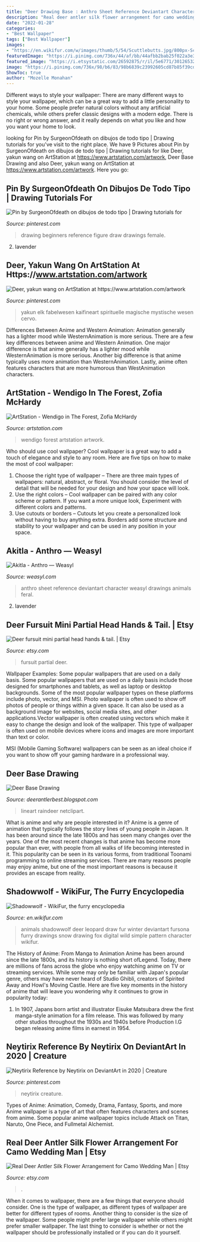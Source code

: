 ```yaml
---
title: "Deer Drawing Base : Anthro Sheet Reference Deviantart Character Weasyl Drawings Animals Feral"
description: "Real deer antler silk flower arrangement for camo wedding man"
date: "2022-01-28"
categories:
- "Best Wallpaper"
tags: ["Best Wallpaper"]
images:
- "https://en.wikifur.com/w/images/thumb/5/54/Scuttlebutts.jpg/800px-Scuttlebutts.jpg"
featuredImage: "https://i.pinimg.com/736x/44/af/bb/44afbb2bab25f022a3e37e9815e686c2.jpg"
featured_image: "https://i.etsystatic.com/26592875/r/il/5e6771/3012653234/il_1588xN.3012653234_2rlp.jpg"
image: "https://i.pinimg.com/736x/98/b6/83/98b6839c23992605cd87b85f39cd0a6f.jpg"
ShowToc: true
author: "Mozelle Monahan"
---
```



Different ways to style your wallpaper:
There are many different ways to style your wallpaper, which can be a great way to add a little personality to your home. Some people prefer natural colors without any artificial chemicals, while others prefer classic designs with a modern edge. There is no right or wrong answer, and it really depends on what you like and how you want your home to look.

	

		
looking for Pin by SurgeonOfdeath on dibujos de todo tipo | Drawing tutorials for you've visit to the right place. We have 9 Pictures about Pin by SurgeonOfdeath on dibujos de todo tipo | Drawing tutorials for like Deer, yakun wang on ArtStation at https://www.artstation.com/artwork, Deer Base Drawing and also Deer, yakun wang on ArtStation at https://www.artstation.com/artwork. Here you go:
		
    
## Pin By SurgeonOfdeath On Dibujos De Todo Tipo | Drawing Tutorials For

<img loading=lazy src="https://i.pinimg.com/736x/44/af/bb/44afbb2bab25f022a3e37e9815e686c2.jpg" onerror="this.onerror=null;this.src='https://tse4.mm.bing.net/th?id=OIP.hgFEcT0jZEUfVAgu6Iu1LwAAAA&amp;pid=15.1';" alt="Pin by SurgeonOfdeath on dibujos de todo tipo | Drawing tutorials for">

_Source: pinterest.com_

>drawing beginners reference figure draw drawings female. 

	

2. lavender 

    
## Deer, Yakun Wang On ArtStation At Https://www.artstation.com/artwork

<img loading=lazy src="https://i.pinimg.com/736x/98/b6/83/98b6839c23992605cd87b85f39cd0a6f.jpg" onerror="this.onerror=null;this.src='https://tse3.mm.bing.net/th?id=OIP.NTJag-wThHiMQoxUdfnR7gHaLX&amp;pid=15.1';" alt="Deer, yakun wang on ArtStation at https://www.artstation.com/artwork">

_Source: pinterest.com_

>yakun elk fabelwesen kaifineart spirituelle magische mystische wesen cervo. 

	

Differences Between Anime and Western Animation: Animation generally has a lighter mood while WesternAnimation is more serious.
There are a few key differences between anime and Western Animation. One major difference is that anime generally has a lighter mood while WesternAnimation is more serious. Another big difference is that anime typically uses more animation than WesternAnimation. Lastly, anime often features characters that are more humorous than WestAnimation characters.

    
## ArtStation - Wendigo In The Forest, Zofia McHardy

<img loading=lazy src="https://cdnb.artstation.com/p/assets/covers/images/005/583/263/large/zofia-mchardy-wendigo-style-3-2-5.jpg?1492178820" onerror="this.onerror=null;this.src='https://tse4.mm.bing.net/th?id=OIP.xNMSSGaI5mat5_7dORXAogHaK_&amp;pid=15.1';" alt="ArtStation - Wendigo in The Forest, Zofia McHardy">

_Source: artstation.com_

>wendigo forest artstation artwork. 

	

Who should use cool wallpaper?
Cool wallpaper is a great way to add a touch of elegance and style to any room. Here are five tips on how to make the most of cool wallpaper: 
1) Choose the right type of wallpaper – There are three main types of wallpapers: natural, abstract, or floral. You should consider the level of detail that will be needed for your design and how your space will look. 
2) Use the right colors – Cool wallpaper can be paired with any color scheme or pattern. If you want a more unique look, Experiment with different colors and patterns. 
3) Use cutouts or borders – Cutouts let you create a personalized look without having to buy anything extra. Borders add some structure and stability to your wallpaper and can be used in any position in your space.

    
## Akitla - Anthro — Weasyl

<img loading=lazy src="https://www.weasyl.com/static/character/07/68/be/c9/f0/90/alcina24-16460.submit.21699.png" onerror="this.onerror=null;this.src='https://tse1.mm.bing.net/th?id=OIP.1dFMEIBP6QHnBcKXAfC2iwHaFO&amp;pid=15.1';" alt="Akitla - Anthro — Weasyl">

_Source: weasyl.com_

>anthro sheet reference deviantart character weasyl drawings animals feral. 

	

2. lavender 

    
## Deer Fursuit Mini Partial Head Hands &amp; Tail. | Etsy

<img loading=lazy src="https://i.etsystatic.com/26592875/r/il/5e6771/3012653234/il_1588xN.3012653234_2rlp.jpg" onerror="this.onerror=null;this.src='https://tse4.mm.bing.net/th?id=OIP.xHozSvubUprIR4u27bm9dAHaNM&amp;pid=15.1';" alt="Deer fursuit mini partial head hands &amp; tail. | Etsy">

_Source: etsy.com_

>fursuit partial deer. 

	

Wallpaper Examples: Some popular wallpapers that are used on a daily basis.
Some popular wallpapers that are used on a daily basis include those designed for smartphones and tablets, as well as laptop or desktop backgrounds. Some of the most popular wallpaper types on these platforms include photo, vector, and MSI. 
Photo wallpaper is often used to show off photos of people or things within a given space. It can also be used as a background image for websites, social media sites, and other applications.Vector wallpaper is often created using vectors which make it easy to change the design and look of the wallpaper. This type of wallpaper is often used on mobile devices where icons and images are more important than text or color. 

MSI (Mobile Gaming Software) wallpapers can be seen as an ideal choice if you want to show off your gaming hardware in a professional way.

    
## Deer Base Drawing

<img loading=lazy src="https://i.ya-webdesign.com/images/stag-vector-geometric-3.png" onerror="this.onerror=null;this.src='https://tse2.mm.bing.net/th?id=OIP.e0VYuH0txJrogT63B0DUqAHaIi&amp;pid=15.1';" alt="Deer Base Drawing">

_Source: deerantlerbest.blogspot.com_

>lineart raindeer netclipart. 

	

What is anime and why are people interested in it?
Anime is a genre of animation that typically follows the story lines of young people in Japan. It has been around since the late 1800s and has seen many changes over the years. One of the most recent changes is that anime has become more popular than ever, with people from all walks of life becoming interested in it. This popularity can be seen in its various forms, from traditional Toonami programming to online streaming services. There are many reasons people may enjoy anime, but one of the most important reasons is because it provides an escape from reality.

    
## Shadowwolf - WikiFur, The Furry Encyclopedia

<img loading=lazy src="https://en.wikifur.com/w/images/thumb/5/54/Scuttlebutts.jpg/800px-Scuttlebutts.jpg" onerror="this.onerror=null;this.src='https://tse1.mm.bing.net/th?id=OIP.CkOXx9Y04_V2-ojcnw9BGwHaET&amp;pid=15.1';" alt="Shadowwolf - WikiFur, the furry encyclopedia">

_Source: en.wikifur.com_

>animals shadowwolf deer leopard draw fur winter deviantart fursona furry drawings snow drawing fox digital wild simple pattern character wikifur. 

	

The History of Anime: From Manga to Animation
Anime has been around since the late 1800s, and its history is nothing short ofLegend. Today, there are millions of fans across the globe who enjoy watching anime on TV or streaming services. While some may only be familiar with Japan's popular genre, others may have never heard of Studio Ghibli, creators of Spirited Away and Howl's Moving Castle. Here are five key moments in the history of anime that will leave you wondering why it continues to grow in popularity today:
1) In 1907, Japans born artist and illustrator Eisuke Matsubara drew the first manga-style animation for a film release. This was followed by many other studios throughout the 1930s and 1940s before Production I.G began releasing anime films in earnest in 1954.

    
## Neytirix Reference By Neytirix On DeviantArt In 2020 | Creature

<img loading=lazy src="https://i.pinimg.com/736x/10/83/13/108313dfe40cdab66a9f0c8bb1a57e6e.jpg" onerror="this.onerror=null;this.src='https://tse1.mm.bing.net/th?id=OIP.f_lPSk80myrk70ApjaRcKQHaEK&amp;pid=15.1';" alt="Neytirix Reference by Neytirix on DeviantArt in 2020 | Creature">

_Source: pinterest.com_

>neytirix creature. 

	

Types of Anime: Animation, Comedy, Drama, Fantasy, Sports, and more
Anime wallpaper is a type of art that often features characters and scenes from anime. Some popular anime wallpaper topics include Attack on Titan, Naruto, One Piece, and Fullmetal Alchemist.

    
## Real Deer Antler Silk Flower Arrangement For Camo Wedding Man | Etsy

<img loading=lazy src="https://i.etsystatic.com/7980914/r/il/08c189/801339269/il_fullxfull.801339269_od9d.jpg" onerror="this.onerror=null;this.src='https://tse1.mm.bing.net/th?id=OIP.yoOHlRLvh_jnwpepzqXI1AHaFj&amp;pid=15.1';" alt="Real Deer Antler Silk Flower Arrangement for Camo Wedding Man | Etsy">

_Source: etsy.com_

>. 

	

When it comes to wallpaper, there are a few things that everyone should consider. One is the type of wallpaper, as different types of wallpaper are better for different types of rooms. Another thing to consider is the size of the wallpaper. Some people might prefer large wallpaper while others might prefer smaller wallpaper. The last thing to consider is whether or not the wallpaper should be professionally installed or if you can do it yourself.

